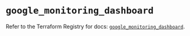 # `google_monitoring_dashboard`

Refer to the Terraform Registry for docs: [`google_monitoring_dashboard`](https://registry.terraform.io/providers/hashicorp/google-beta/6.38.0/docs/resources/google_monitoring_dashboard).
